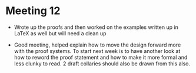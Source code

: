 # Meeting 12 

*  Wrote up the proofs and then worked on the examples written up in LaTeX as well but will need a clean up

* Good meeting, helped explain how to move the design forward more with the proof systems. To start next week is to have another look at how to reword the proof statement and how to make it more formal and less clunky to read. 2 draft collaries should also be drawn from this also.